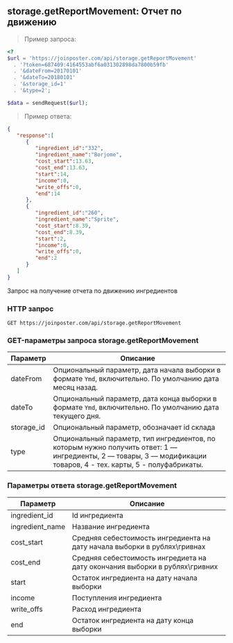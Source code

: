 ## storage.getReportMovement: Отчет по движению

>  Пример запроса:

```php
<?
$url = 'https://joinposter.com/api/storage.getReportMovement'
  . '?token=687409:4164553abf6a031302898da7800b59fb'
  . '&dateFrom=20170101'
  . '&dateTo=20180101'
  . '&storage_id=1'
  . '&type=2';

$data = sendRequest($url);
```

> Пример ответа:

```json
{
   "response":[
      {
         "ingredient_id":"332",
         "ingredient_name":"Borjome",
         "cost_start":13.63,
         "cost_end":13.63,
         "start":14,
         "income":0,
         "write_offs":0,
         "end":14
      },
      {
         "ingredient_id":"260",
         "ingredient_name":"Sprite",
         "cost_start":8.39,
         "cost_end":8.39,
         "start":2,
         "income":0,
         "write_offs":0,
         "end":2
      }
   ]
}
```

Запрос на получение отчета по движению ингредиентов

### HTTP запрос

`GET https://joinposter.com/api/storage.getReportMovement`


### GET-параметры запроса storage.getReportMovement

Параметр | Описание
-------- | --------
dateFrom | Опциональный параметр, дата начала выборки в формате `Ymd`, включительно. По умолчанию дата месяц назад.
dateTo | Опциональный параметр, дата конца выборки в формате `Ymd`, включительно. По умолчанию дата текущего дня.
storage_id | Опциональный параметр, обозначает id склада
type | Опциональный параметр, тип ингредиентов, по которым нужно получить ответ: 1 — ингредиенты, 2 — товары, 3 — модификации товаров, 4 - тех. карты, 5 - полуфабрикаты.

### Параметры ответа storage.getReportMovement

Параметр | Описание
-------- | ---------
ingredient_id | Id ингредиента
ingredient_name | Название ингредиента
cost_start | Средняя себестоимость ингредиента на дату начала выборки в рублях\гривнах
cost_end | Средняя себестоимость ингредиета на дату окончания выборки в рублях\гривних 
start | Остаток ингредиента на дату начала выборки
income | Поступления ингредиента
write_offs | Расход ингредиента
end | Остаток ингредиента на дату конца выборки

